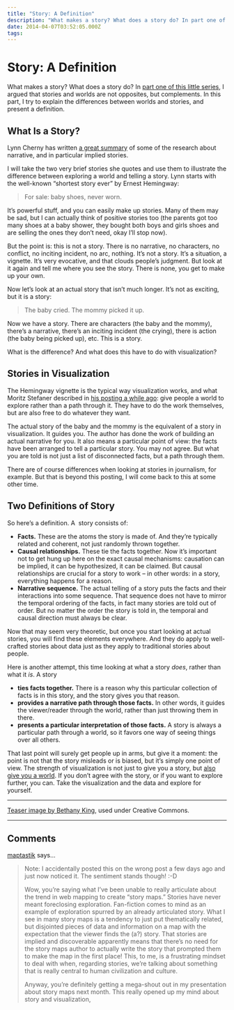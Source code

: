 ```yaml
---
title: "Story: A Definition"
description: "What makes a story? What does a story do? In part one of this little series, I argued that stories and worlds are not opposites, but complements. In this part, I try to explain the differences between worlds and stories, and present a definition."
date: 2014-04-07T03:52:05.000Z
tags: 
---
```


# Story: A Definition

What makes a story? What does a story do? In <a href="http://eagereyes.org/blog/2014/stories-are-gateways-into-worlds">part one of this little series</a>, I argued that stories and worlds are not opposites, but complements. In this part, I try to explain the differences between worlds and stories, and present a definition.

## What Is a Story?

Lynn Cherny has written <a href="http://blogger.ghostweather.com/2014/03/implied-stories-and-data-vis.html">a great summary</a> of some of the research about narrative, and in particular implied stories.

I will take the two very brief stories she quotes and use them to illustrate the difference between exploring a world and telling a story. Lynn starts with the well-known “shortest story ever” by Ernest Hemingway:

<blockquote>For sale: baby shoes, never worn.</blockquote>

It’s powerful stuff, and you can easily make up stories. Many of them may be sad, but I can actually think of positive stories too (the parents got too many shoes at a baby shower, they bought both boys and girls shoes and are selling the ones they don’t need, okay I’ll stop now).

But the point is: this is not a story. There is no narrative, no characters, no conflict, no inciting incident, no arc, nothing. It’s not a story. It’s a situation, a vignette. It’s very evocative, and that clouds people’s judgment. But look at it again and tell me where you see the story. There is none, you get to make up your own.

Now let’s look at an actual story that isn’t much longer. It’s not as exciting, but it is a story:

<blockquote>The baby cried. The mommy picked it up.</blockquote>

Now we have a story. There are characters (the baby and the mommy), there’s a narrative, there’s an inciting incident (the crying), there is action (the baby being picked up), etc. This is a story.

What is the difference? And what does this have to do with visualization?

## Stories in Visualization

The Hemingway vignette is the typical way visualization works, and what Moritz Stefaner described in <a href="http://well-formed-data.net/archives/1027/worlds-not-stories">his posting a while ago</a>: give people a world to explore rather than a path through it. They have to do the work themselves, but are also free to do whatever they want.

The actual story of the baby and the mommy is the equivalent of a story in visualization. It guides you. The author has done the work of building an actual narrative for you. It also means a particular point of view: the facts have been arranged to tell a particular story. You may not agree. But what you are told is not just a list of disconnected facts, but a path through them.

There are of course differences when looking at stories in journalism, for example. But that is beyond this posting, I will come back to this at some other time.

## Two Definitions of Story

So here’s a definition. A  story consists of:

<ul>
    <li><strong>Facts.</strong> These are the atoms the story is made of. And they’re typically related and coherent, not just randomly thrown together.</li>
    <li><strong>Causal relationships.</strong> These tie the facts together. Now it’s important not to get hung up here on the exact causal mechanisms: causation can be implied, it can be hypothesized, it can be claimed. But causal relationships are crucial for a story to work – in other words: in a story, everything happens for a reason.</li>
    <li><strong>Narrative sequence.</strong> The actual telling of a story puts the facts and their interactions into some sequence. That sequence does not have to mirror the temporal ordering of the facts, in fact many stories are told out of order. But no matter the order the story is told in, the temporal and causal direction must always be clear.</li>
</ul>

Now that may seem very theoretic, but once you start looking at actual stories, you will find these elements everywhere. And they do apply to well-crafted stories about data just as they apply to traditional stories about people.

Here is another attempt, this time looking at what a story <em>does</em>, rather than what it <em>is</em>. A story

<ul>
    <li><strong>ties facts together.</strong> There is a reason why this particular collection of facts is in this story, and the story gives you that reason.</li>
    <li><strong>provides a narrative path through those facts.</strong> In other words, it guides the viewer/reader through the world, rather than just throwing them in there.</li>
    <li><strong>presents a particular interpretation of those facts.</strong> A story is always a particular path through a world, so it favors one way of seeing things over all others.</li>
</ul>

That last point will surely get people up in arms, but give it a moment: the point is not that the story misleads or is biased, but it’s simply one point of view. The strength of visualization is not just to give you a story, but <a href="http://eagereyes.org/blog/2014/stories-are-gateways-into-worlds">also give you a world</a>. If you don’t agree with the story, or if you want to explore further, you can. Take the visualization and the data and explore for yourself.

<hr />

<a href="https://www.flickr.com/photos/bethanyking/822518337">Teaser image by Bethany King</a>, used under Creative Commons.


---
## Comments

<a href="http://gravatar.com/maptastik" rel="nofollow noopener" target="_blank">maptastik</a> says…
>	Note: I accidentally posted this on the wrong post a few days ago and just now noticed it. The sentiment stands though! :-D
>	
>	Wow, you’re saying what I’ve been unable to really articulate about the trend in web mapping to create “story maps.” Stories have never meant foreclosing exploration. Fan-fiction comes to mind as an example of exploration spurred by an already articulated story. What I see in many story maps is a tendency to just put thematically related, but disjointed pieces of data and information on a map with the expectation that the viewer finds the (a?) story. That stories are implied and discoverable apparently means that there’s no need for the story maps author to actually write the story that prompted them to make the map in the first place! This, to me, is a frustrating mindset to deal with when, regarding stories, we’re talking about something that is really central to human civilization and culture.
>	
>	Anyway, you’re definitely getting a mega-shout out in my presentation about story maps next month. This really opened up my mind about story and visualization,


